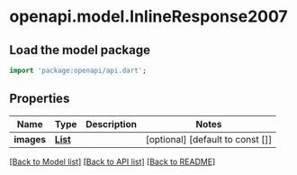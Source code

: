 # openapi.model.InlineResponse2007

## Load the model package
```dart
import 'package:openapi/api.dart';
```

## Properties
Name | Type | Description | Notes
------------ | ------------- | ------------- | -------------
**images** | [**List<InlineResponse2007Images>**](InlineResponse2007Images.md) |  | [optional] [default to const []]

[[Back to Model list]](../README.md#documentation-for-models) [[Back to API list]](../README.md#documentation-for-api-endpoints) [[Back to README]](../README.md)


